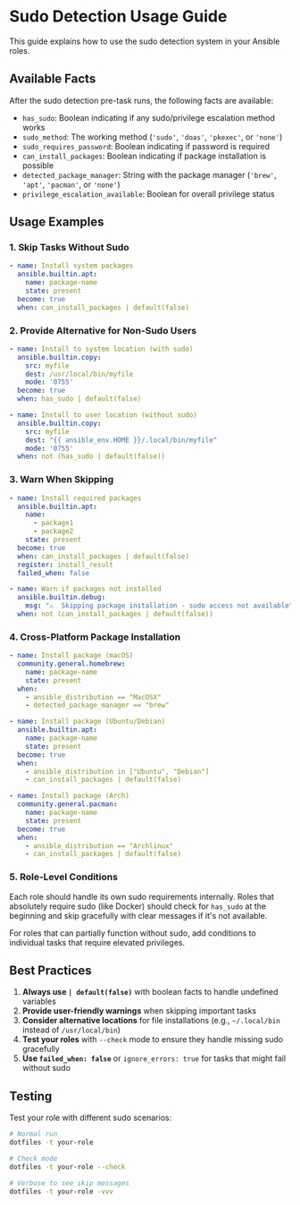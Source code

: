 # Sudo Detection Usage Guide

This guide explains how to use the sudo detection system in your Ansible roles.

## Available Facts

After the sudo detection pre-task runs, the following facts are available:

- `has_sudo`: Boolean indicating if any sudo/privilege escalation method works
- `sudo_method`: The working method (`'sudo'`, `'doas'`, `'pkexec'`, or `'none'`)
- `sudo_requires_password`: Boolean indicating if password is required
- `can_install_packages`: Boolean indicating if package installation is possible
- `detected_package_manager`: String with the package manager (`'brew'`, `'apt'`, `'pacman'`, or `'none'`)
- `privilege_escalation_available`: Boolean for overall privilege status

## Usage Examples

### 1. Skip Tasks Without Sudo

```yaml
- name: Install system packages
  ansible.builtin.apt:
    name: package-name
    state: present
  become: true
  when: can_install_packages | default(false)
```

### 2. Provide Alternative for Non-Sudo Users

```yaml
- name: Install to system location (with sudo)
  ansible.builtin.copy:
    src: myfile
    dest: /usr/local/bin/myfile
    mode: '0755'
  become: true
  when: has_sudo | default(false)

- name: Install to user location (without sudo)
  ansible.builtin.copy:
    src: myfile
    dest: "{{ ansible_env.HOME }}/.local/bin/myfile"
    mode: '0755'
  when: not (has_sudo | default(false))
```

### 3. Warn When Skipping

```yaml
- name: Install required packages
  ansible.builtin.apt:
    name: 
      - package1
      - package2
    state: present
  become: true
  when: can_install_packages | default(false)
  register: install_result
  failed_when: false

- name: Warn if packages not installed
  ansible.builtin.debug:
    msg: "⚠️  Skipping package installation - sudo access not available"
  when: not (can_install_packages | default(false))
```

### 4. Cross-Platform Package Installation

```yaml
- name: Install package (macOS)
  community.general.homebrew:
    name: package-name
    state: present
  when: 
    - ansible_distribution == "MacOSX"
    - detected_package_manager == "brew"

- name: Install package (Ubuntu/Debian)
  ansible.builtin.apt:
    name: package-name
    state: present
  become: true
  when: 
    - ansible_distribution in ["Ubuntu", "Debian"]
    - can_install_packages | default(false)

- name: Install package (Arch)
  community.general.pacman:
    name: package-name
    state: present
  become: true
  when:
    - ansible_distribution == "Archlinux"
    - can_install_packages | default(false)
```

### 5. Role-Level Conditions

Each role should handle its own sudo requirements internally. Roles that absolutely require sudo (like Docker) should check for `has_sudo` at the beginning and skip gracefully with clear messages if it's not available.

For roles that can partially function without sudo, add conditions to individual tasks that require elevated privileges.

## Best Practices

1. **Always use `| default(false)`** with boolean facts to handle undefined variables
2. **Provide user-friendly warnings** when skipping important tasks
3. **Consider alternative locations** for file installations (e.g., `~/.local/bin` instead of `/usr/local/bin`)
4. **Test your roles** with `--check` mode to ensure they handle missing sudo gracefully
5. **Use `failed_when: false`** or `ignore_errors: true` for tasks that might fail without sudo

## Testing

Test your role with different sudo scenarios:

```bash
# Normal run
dotfiles -t your-role

# Check mode
dotfiles -t your-role --check

# Verbose to see skip messages
dotfiles -t your-role -vvv
```